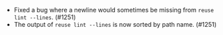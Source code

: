 - Fixed a bug where a newline would sometimes be missing from
  `reuse lint --lines`. (#1251)
- The output of `reuse lint --lines` is now sorted by path name. (#1251)
